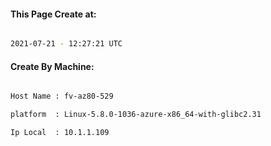 
   
#### This Page Create at:

```bash

2021-07-21 - 12:27:21 UTC

```

#### Create By Machine:

```bash

Host Name : fv-az80-529

platform  : Linux-5.8.0-1036-azure-x86_64-with-glibc2.31

Ip Local  : 10.1.1.109

```

